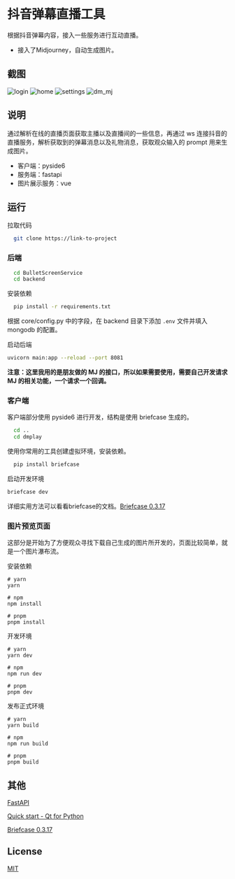 # 抖音弹幕直播工具

根据抖音弹幕内容，接入一些服务进行互动直播。

- 接入了Midjourney，自动生成图片。

## 截图

![login](assets/login.png)
![home](assets/home.png)
![settings](assets/settings.png)
![dm_mj](assets/dm_mj.png)

## 说明

通过解析在线的直播页面获取主播以及直播间的一些信息，再通过 ws 连接抖音的直播服务，解析获取到的弹幕消息以及礼物消息，获取观众输入的 prompt 用来生成图片。

- 客户端：pyside6
- 服务端：fastapi
- 图片展示服务：vue

## 运行

拉取代码

```bash
  git clone https://link-to-project
```

### 后端

```bash
  cd BulletScreenService
  cd backend
```

安装依赖

```bash
  pip install -r requirements.txt
```

根据 core/config.py 中的字段，在 backend 目录下添加 `.env` 文件并填入 mongodb 的配置。

启动后端

```bash
uvicorn main:app --reload --port 8081
```

**注意：这里我用的是朋友做的 MJ 的接口，所以如果需要使用，需要自己开发请求 MJ 的相关功能，一个请求一个回调。**

### 客户端

客户端部分使用 pyside6 进行开发，结构是使用 briefcase 生成的。

```bash
  cd ..
  cd dmplay
```

使用你常用的工具创建虚拟环境，安装依赖。

```bash
  pip install briefcase
```

启动开发环境

```bash
briefcase dev
```

详细实用方法可以看看briefcase的文档。[Briefcase 0.3.17](https://briefcase.readthedocs.io/en/stable/)

### 图片预览页面

这部分是开始为了方便观众寻找下载自己生成的图片所开发的，页面比较简单，就是一个图片瀑布流。

安装依赖

```
# yarn
yarn

# npm
npm install

# pnpm
pnpm install
```

开发环境

```
# yarn
yarn dev

# npm
npm run dev

# pnpm
pnpm dev
```

发布正式环境

```
# yarn
yarn build

# npm
npm run build

# pnpm
pnpm build
```

## 其他

[FastAPI](https://fastapi.tiangolo.com/)

[Quick start - Qt for Python](https://doc.qt.io/qtforpython-6/quickstart.html)

[Briefcase 0.3.17](https://briefcase.readthedocs.io/en/stable/)

## License

[MIT](https://choosealicense.com/licenses/mit/)
